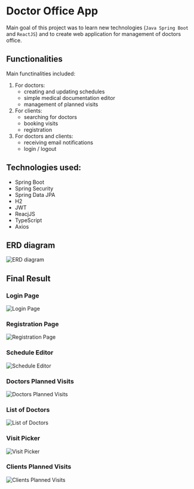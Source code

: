 # Doctor Office App
Main goal of this project was to learn new technologies (`Java Spring Boot` and `ReactJS`) and to create web application for management of doctors office.

## Functionalities
Main functinalities included:
1. For doctors:
    - creating and updating schedules
    - simple medical documentation editor
    - management of planned visits
2. For clients:
    - searching for doctors
    - booking visits
    - registration
3. For doctors and clients:
    - receiving email notifications
    - login / logout

## Technologies used:
- Spring Boot
- Spring Security
- Spring Data JPA
- H2
- JWT
- ReacjJS
- TypeScript
- Axios

## ERD diagram
![ERD diagram](https://github.com/BartoszSocki/doctors-office-frontend/blob/main/images/pi-erd.png)

## Final Result

### Login Page
![Login Page](https://github.com/BartoszSocki/doctors-office-frontend/blob/main/images/pi-ekran-logowania.png)
### Registration Page
![Registration Page](https://github.com/BartoszSocki/doctors-office-frontend/blob/main/images/pi-rejestracja.png)

### Schedule Editor
![Schedule Editor](https://github.com/BartoszSocki/doctors-office-frontend/blob/main/images/pi-edycja-harmonogramu.png)
### Doctors Planned Visits
![Doctors Planned Visits](https://github.com/BartoszSocki/doctors-office-frontend/blob/main/images/pi-zaplanowane-wizyty-doktor.png)

### List of Doctors
![List of Doctors](https://github.com/BartoszSocki/doctors-office-frontend/blob/main/images/pi-lista-doktorów.png)
### Visit Picker
![Visit Picker](https://github.com/BartoszSocki/doctors-office-frontend/blob/main/images/pi-wybor-wizyty.png)
### Clients Planned Visits
![Clients Planned Visits](https://github.com/BartoszSocki/doctors-office-frontend/blob/main/images/pi-zaplanowane-wizyty-klient.png)
